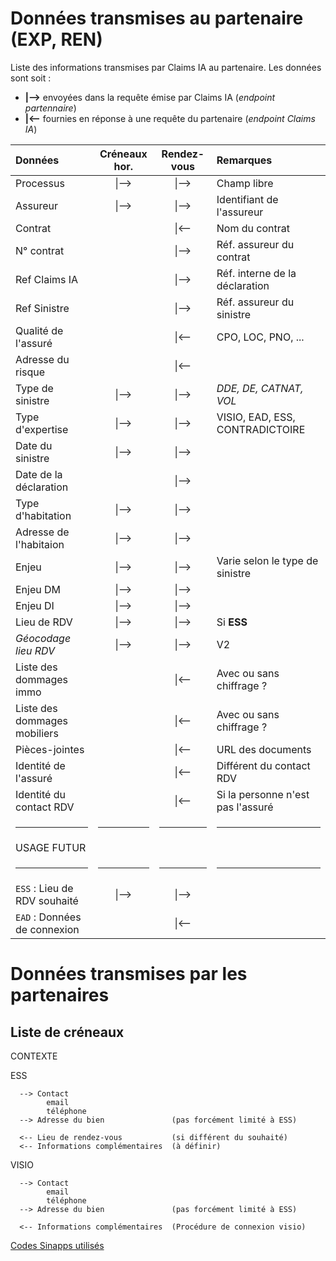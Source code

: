 # Données transmises au partenaire (EXP, REN)

Liste des informations transmises par Claims IA au partenaire.
Les données sont soit :

- **\|––>** envoyées dans la requête émise par Claims IA (_endpoint partennaire_)
- **\|<––** fournies en réponse à une requête du partenaire (_endpoint Claims IA_)

<!-- title: Liste des champs transmis -->

| Données                      | Créneaux hor. | Rendez-vous | Remarques                         |
| :--------------------------- | :-----------: | :---------: | :-------------------------------- |
| Processus                    |     \|––>     |    \|––>    | Champ libre                       |
| Assureur                     |     \|––>     |    \|––>    | Identifiant de l'assureur         |
| Contrat                      |               |    \|<––    | Nom du contrat                    |
| N° contrat                   |               |    \|––>    | Réf. assureur du contrat          |
| Ref Claims IA                |               |    \|––>    | Réf. interne de la déclaration    |
| Ref Sinistre                 |               |    \|––>    | Réf. assureur du sinistre         |
| Qualité de l'assuré          |               |    \|<––    | CPO, LOC, PNO, ...                |
| Adresse du risque            |               |    \|<––    |                                   |
| Type de sinistre             |     \|––>     |    \|––>    | _DDE, DE, CATNAT, VOL_            |
| Type d'expertise             |     \|––>     |    \|––>    | VISIO, EAD, ESS, CONTRADICTOIRE   |
| Date du sinistre             |     \|––>     |    \|––>    |                                   |
| Date de la déclaration       |               |    \|––>    |                                   |
| Type d'habitation            |     \|––>     |    \|––>    |                                   |
| Adresse de l'habitaion       |     \|––>     |    \|––>    |                                   |
| Enjeu                        |     \|––>     |    \|––>    | Varie selon le type de sinistre   |
| Enjeu DM                     |     \|––>     |    \|––>    |
| Enjeu DI                     |     \|––>     |    \|––>    |                                   |
| Lieu de RDV                  |     \|––>     |    \|––>    | Si **ESS**                        |
| _Géocodage lieu RDV_         |     \|––>     |    \|––>    | V2                                |
| Liste des dommages immo      |               |    \|<––    | Avec ou sans chiffrage ?          |
| Liste des dommages mobiliers |               |    \|<––    | Avec ou sans chiffrage ?          |
| Pièces-jointes               |               |    \|<––    | URL des documents                 |
| Identité de l'assuré         |               |    \|<––    | Différent du contact RDV          |
| Identité du contact RDV      |               |    \|<––    | Si la personne n'est pas l'assuré |
| <hr>                         |     <hr>      |    <hr>     | <hr>                              |
| USAGE FUTUR                  |               |             |                                   |
| <hr>                         |     <hr>      |    <hr>     | <hr>                              |
| `ESS` : Lieu de RDV souhaité |     \|––>     |    \|––>    |                                   |
| `EAD` : Données de connexion |               |    \|<––    |                                   |

# Données transmises par les partenaires

## Liste de créneaux

CONTEXTE

ESS

```
  --> Contact
        email
        téléphone
  --> Adresse du bien               (pas forcément limité à ESS)

  <-- Lieu de rendez-vous           (si différent du souhaité)
  <-- Informations complémentaires  (à définir)
```

VISIO

```
  --> Contact
        email
        téléphone
  --> Adresse du bien               (pas forcément limité à ESS)

  <-- Informations complémentaires  (Procédure de connexion visio)
```

[Codes Sinapps utilisés](docs/sinapps/Type-de-risque.md)
